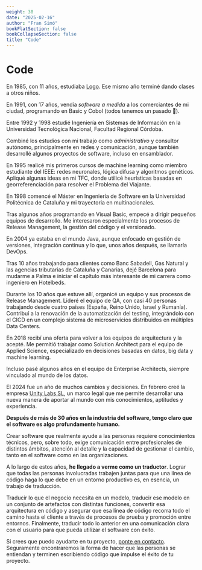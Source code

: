```yaml
---
weight: 30
date: "2025-02-16"
author: "Fran Simó"
bookFlatSection: false
bookCollapseSection: false
title: "Code"
---
```


# Code

En 1985, con 11 años, estudiaba [Logo](https://es.wikipedia.org/wiki/Logo_(lenguaje_de_programaci%C3%B3n)). Ese mismo
año terminé dando clases a otros niños.

En 1991, con 17 años, vendía _software a medida_ a los comerciantes de mi ciudad, programando en Basic y Cobol (todos
tenemos un pasado 🤪).

Entre 1992 y 1998 estudié Ingeniería en Sistemas de Información en la Universidad Tecnológica Nacional, Facultad
Regional Córdoba.

Combiné los estudios con mi trabajo como _administrativo_ y consultor autónomo, principalmente en redes y comunicación,
aunque también desarrollé algunos proyectos de software, incluso en ensamblador.

En 1995 realicé mis primeros cursos de machine learning como miembro estudiante del IEEE: redes neuronales, lógica
difusa y algoritmos genéticos. Apliqué algunas ideas en mi TFC, donde utilicé heurísticas basadas en georreferenciación
para resolver el Problema del Viajante.

En 1998 comencé el Máster en Ingeniería de Software en la Universidad Politécnica de Cataluña y mi trayectoria en
multinacionales.

Tras algunos años programando en Visual Basic, empecé a dirigir pequeños equipos de desarrollo. Me interesaron
especialmente los procesos de Release Management, la gestión del código y el versionado.

En 2004 ya estaba en el mundo Java, aunque enfocado en gestión de versiones, integración continua y lo que, unos años
después, se llamaría DevOps.

Tras 10 años trabajando para clientes como Banc Sabadell, Gas Natural y las agencias tributarias de Cataluña y Canarias,
dejé Barcelona para mudarme a Palma e iniciar el capítulo más interesante de mi carrera como ingeniero en Hotelbeds.

Durante los 10 años que estuve allí, organicé un equipo y sus procesos de Release Management. Lideré el equipo de QA,
con casi 40 personas trabajando desde cuatro países (España, Reino Unido, Israel y Rumanía).  
Contribuí a la renovación de la automatización del testing, integrándolo con el CICD en un complejo sistema de
microservicios distribuidos en múltiples Data Centers.

En 2018 recibí una oferta para volver a los equipos de arquitectura y la acepté. Me permitió trabajar como Solution
Architect para el equipo de Applied Science, especializado en decisiones basadas en datos, big data y machine learning.

Incluso pasé algunos años en el equipo de Enterprise Architects, siempre vinculado al mundo de los datos.

El 2024 fue un año de muchos cambios y decisiones. En febrero creé la empresa [Unity Labs SL](https://unity-labs.eu/),
un marco legal que me permite desarrollar una nueva manera de aportar al mundo con mis conocimientos, aptitudes y
experiencia.

**Después de más de 30 años en la industria del software, tengo claro que el software es algo profundamente humano.**

Crear software que realmente ayude a las personas requiere conocimientos técnicos, pero, sobre todo, exige comunicación
entre profesionales de distintos ámbitos, atención al detalle y la capacidad de gestionar el cambio, tanto en el
software como en las organizaciones.

A lo largo de estos años, **he llegado a verme como un traductor**. Lograr que todas las personas involucradas trabajen
juntas para que una línea de código haga lo que debe en un entorno productivo es, en esencia, un trabajo de traducción.

Traducir lo que el negocio necesita en un modelo, traducir ese modelo en un conjunto de artefactos con distintas
funciones, convertir esa arquitectura en código y asegurar que esa línea de código recorra todo el camino hasta el
cliente a través de procesos de prueba y promoción entre entornos. Finalmente, traducir todo lo anterior en una
comunicación clara con el usuario para que pueda utilizar el software con éxito.

Si crees que puedo ayudarte en tu proyecto, [ponte en contacto](../contact). Seguramente encontraremos la forma de hacer
que las personas se entiendan y terminen escribiendo código que impulse el éxito de tu proyecto.  

